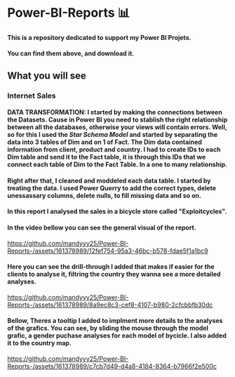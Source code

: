 # Power-BI-Reports 📊
#### This is a repository dedicated to support my Power BI Projets.
#### You can find them above, and download it.
## What you will see
### Internet Sales
#### DATA TRANSFORMATION: I started by making the connections between the Datasets. Cause in Power BI you need to stablish the right relationship between all the databases, otherwise your views will contain errors. Well, so for this I used the *Star Schema Model* and started by separating the data into 3 tables of Dim and on 1 of Fact. The Dim data contained information from client, product and country. I had to create IDs to each Dim table and send it to the Fact table, it is through this IDs that we connect each table of Dim to the Fact Table. In a one to many relationship.
#### Right after that, I cleaned and moddeled each data table. I started by treating the data. I used Power Querry to add the correct types, delete unessassary columns, delete nulls, to fill missing data and so on.
#### In this report I analysed the sales in a bicycle store called "Exploitcycles".
#### In the video bellow you can see the general visual of the report.
https://github.com/mandyyy25/Power-BI-Reports-/assets/161378989/12fef754-95a3-46bc-b578-fdae5f1a1bc9
#### Here you can see the drill-through I added that makes if easier for the clients to analyse it, filtring the country they wanna see a more detailed analyses.
https://github.com/mandyyy25/Power-BI-Reports-/assets/161378989/8a9ec8c3-cef8-4107-b980-2cfcbbfb30dc
#### Bellow, Theres a tooltip I added to implment more details to the analyses of the grafics. You can see, by sliding the mouse through the model grafic, a gender puchase analyses for each model of bycicle. I also added it to the country map.
https://github.com/mandyyy25/Power-BI-Reports-/assets/161378989/c7cb7d49-d4a8-4184-8364-b7966f2e500c

